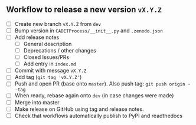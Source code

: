 ## Workflow to release a new version `vX.Y.Z`

- [ ] Create new branch `vX.Y.Z` from `dev`
- [ ] Bump version in `CADETProcess/__init__.py` and `.zenodo.json`
- [ ] Add release notes
  - [ ] General description
  - [ ] Deprecations / other changes
  - [ ] Closed Issues/PRs
  - [ ] Add entry in `index.md`
- [ ] Commit with message `vX.Y.Z`
- [ ] Add tag (`git tag 'vX.Y.Z'`)
- [ ] Push and open PR (base onto `master`). Also push tag: `git push origin --tag`
- [ ] When ready, rebase again onto `dev` (in case changes were made)
- [ ] Merge into master
- [ ] Make release on GitHub using tag and release notes.
- [ ] Check that workflows automatically publish to PyPI and readthedocs

